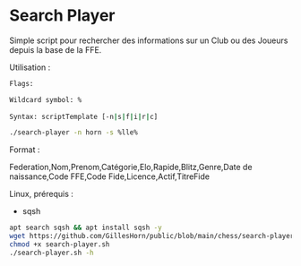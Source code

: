 # Search Player

Simple script pour rechercher des informations sur un Club ou des Joueurs depuis la base de la FFE.

Utilisation :
```bash
Flags:

Wildcard symbol: %
   
Syntax: scriptTemplate [-n|s|f|i|r|c]

./search-player -n horn -s %lle%

```

Format : 

Federation,Nom,Prenom,Catégorie,Elo,Rapide,Blitz,Genre,Date de naissance,Code FFE,Code Fide,Licence,Actif,TitreFide

Linux, prérequis :

- sqsh
```bash
apt search sqsh && apt install sqsh -y
wget https://github.com/GillesHorn/public/blob/main/chess/search-player.sh
chmod +x search-player.sh
./search-player.sh -h
```
